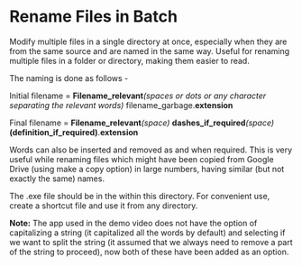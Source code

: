 # Rename Files in Batch

Modify multiple files in a single directory at once, especially when they are from the same source and are named in the same way. 
Useful for renaming multiple files in a folder or directory, making them easier to read. 

The naming is done as follows -  

Initial filename = **Filename_relevant**_(spaces or dots or any character separating the relevant words)_ filename_garbage.**extension** 

Final filename = **Filename_relevant**_(space)_ **dashes_if_required**_(space)_**(definition_if_required)**.**extension**

Words can also be inserted and removed as and when required.
This is very useful while renaming files which might have been copied from Google Drive (using make a copy option) in large numbers, having similar (but not exactly the same) names.

The .exe file should be in the within this directory. For convenient use, create a shortcut file and use it from any directory.

**Note:**  The app used in the demo video does not have the option of capitalizing a string (it capitalized all the words by default) and selecting if we want to split the string (it assumed that we always need to remove a part of the string to proceed), now both of these have been added as an option.
